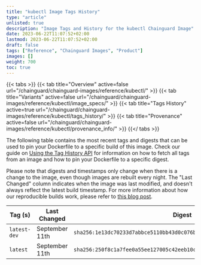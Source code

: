 ```yaml
---
title: "kubectl Image Tags History"
type: "article"
unlisted: true
description: "Image Tags and History for the kubectl Chainguard Image"
date: 2023-06-22T11:07:52+02:00
lastmod: 2023-06-22T11:07:52+02:00
draft: false
tags: ["Reference", "Chainguard Images", "Product"]
images: []
weight: 700
toc: true
---
```


{{< tabs >}}
{{< tab title="Overview" active=false url="/chainguard/chainguard-images/reference/kubectl/" >}}
{{< tab title="Variants" active=false url="/chainguard/chainguard-images/reference/kubectl/image_specs/" >}}
{{< tab title="Tags History" active=true url="/chainguard/chainguard-images/reference/kubectl/tags_history/" >}}
{{< tab title="Provenance" active=false url="/chainguard/chainguard-images/reference/kubectl/provenance_info/" >}}
{{</ tabs >}}

The following table contains the most recent tags and digests that can be used to pin your Dockerfile to a specific build of this image. Check our guide on [Using the Tag History API](/chainguard/chainguard-images/using-the-tag-history-api/) for information on how to fetch all tags from an image and how to pin your Dockerfile to a specific digest.

Please note that digests and timestamps only change when there is a change to the image, even though images are rebuilt every night. The "Last Changed" column indicates when the image was last modified, and doesn't always reflect the latest build timestamp. For more information about how our reproducible builds work, please refer to [this blog post](https://www.chainguard.dev/unchained/reproducing-chainguards-reproducible-image-builds).

| Tag (s)       | Last Changed   | Digest                                                                    |
|---------------|----------------|---------------------------------------------------------------------------|
|  `latest-dev` | September 11th | `sha256:1e13dc70233d7abbce5110bb43d0c076bc74f5d8aebdfdc8c591e217177dad77` |
|  `latest`     | September 11th | `sha256:250f8c1a7fee0a55ee127005c42eeb10ccf78c9ddf99b23363e80b8e3fc3c97b` |

